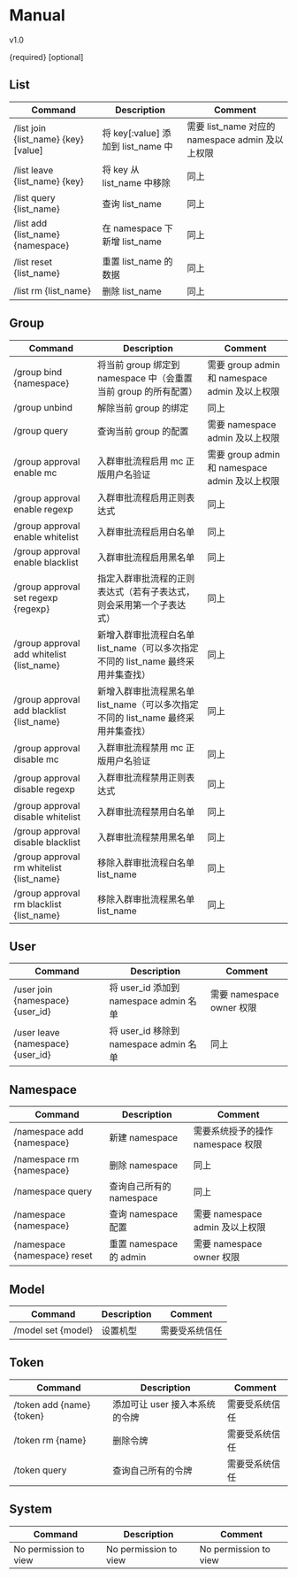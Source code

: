 # Manual

v1.0

{required} [optional]

## List

| Command                              | Description                        | Comment                                          |
| ------------------------------------ | ---------------------------------- | ------------------------------------------------ |
| /list join {list_name} {key} [value] | 将 key[:value] 添加到 list_name 中 | 需要 list_name 对应的 namespace admin 及以上权限 |
| /list leave {list_name} {key}        | 将 key 从 list_name 中移除         | 同上                                             |
| /list query {list_name}              | 查询 list_name                     | 同上                                             |
| /list add {list_name} {namespace}    | 在 namespace 下新增 list_name      | 同上                                             |
| /list reset {list_name}              | 重置 list_name 的数据              | 同上                                             |
| /list rm {list_name}                 | 删除 list_name                     | 同上                                             |

## Group

| Command                                   | Description                                                  | Comment                                        |
| ----------------------------------------- | ------------------------------------------------------------ | ---------------------------------------------- |
| /group bind {namespace}                   | 将当前 group 绑定到 namespace 中（会重置当前 group 的所有配置） | 需要 group admin 和 namespace admin 及以上权限 |
| /group unbind                             | 解除当前 group 的绑定                                        | 同上                                           |
| /group query                              | 查询当前 group 的配置                                        | 需要 namespace admin 及以上权限                |
| /group approval enable mc                 | 入群审批流程启用 mc 正版用户名验证                           | 需要 group admin 和 namespace admin 及以上权限 |
| /group approval enable regexp             | 入群审批流程启用正则表达式                                   | 同上                                           |
| /group approval enable whitelist          | 入群审批流程启用白名单                                       | 同上                                           |
| /group approval enable blacklist          | 入群审批流程启用黑名单                                       | 同上                                           |
| /group approval set regexp {regexp}       | 指定入群审批流程的正则表达式（若有子表达式，则会采用第一个子表达式） | 同上                                           |
| /group approval add whitelist {list_name} | 新增入群审批流程白名单 list_name（可以多次指定不同的 list_name 最终采用并集查找） | 同上                                           |
| /group approval add blacklist {list_name} | 新增入群审批流程黑名单 list_name（可以多次指定不同的 list_name 最终采用并集查找） | 同上                                           |
| /group approval disable mc                | 入群审批流程禁用 mc 正版用户名验证                           | 同上                                           |
| /group approval disable regexp            | 入群审批流程禁用正则表达式                                   | 同上                                           |
| /group approval disable whitelist         | 入群审批流程禁用白名单                                       | 同上                                           |
| /group approval disable blacklist         | 入群审批流程禁用黑名单                                       | 同上                                           |
| /group approval rm whitelist {list_name}  | 移除入群审批流程白名单 list_name                             | 同上                                           |
| /group approval rm blacklist {list_name}  | 移除入群审批流程黑名单 list_name                             | 同上                                           |

## User

| Command                           | Description                            | Comment                   |
| --------------------------------- | -------------------------------------- | ------------------------- |
| /user join {namespace} {user_id}  | 将 user_id 添加到 namespace admin 名单 | 需要 namespace owner 权限 |
| /user leave {namespace} {user_id} | 将 user_id 移除到 namespace admin 名单 | 同上                      |

## Namespace

| Command                      | Description              | Comment                           |
| ---------------------------- | ------------------------ | --------------------------------- |
| /namespace add {namespace}   | 新建 namespace           | 需要系统授予的操作 namespace 权限 |
| /namespace rm {namespace}    | 删除 namespace           | 同上                              |
| /namespace query             | 查询自己所有的 namespace | 同上                              |
| /namespace {namespace}       | 查询 namespace 配置      | 需要 namespace admin 及以上权限   |
| /namespace {namespace} reset | 重置 namespace 的 admin  | 需要 namespace owner 权限         |

## Model

| Command            | Description | Comment        |
| ------------------ | ----------- | -------------- |
| /model set {model} | 设置机型    | 需要受系统信任 |

## Token

| Command                   | Description                    | Comment        |
| ------------------------- | ------------------------------ | -------------- |
| /token add {name} {token} | 添加可让 user 接入本系统的令牌 | 需要受系统信任 |
| /token rm {name}          | 删除令牌                       | 需要受系统信任 |
| /token query              | 查询自己所有的令牌             | 需要受系统信任 |

## System

| Command               | Description           | Comment               |
| --------------------- | --------------------- | --------------------- |
| No permission to view | No permission to view | No permission to view |

